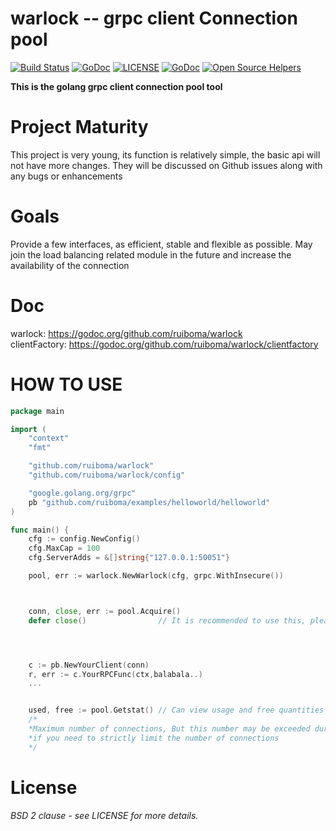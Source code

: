 # warlock -- grpc client Connection pool
[![Build Status](https://travis-ci.com/ruiboma/warlock.svg?branch=master)](https://travis-ci.com/ruiboma/warlock)
[![GoDoc](https://godoc.org/github.com/ruiboma/warlock?status.svg)](https://godoc.org/github.com/ruiboma/warlock)
[![LICENSE](https://img.shields.io/badge/licence-Apache%202.0-brightgreen.svg?style=flat-square)](https://github.com/ruiboma/warlock/blob/master/LICENSE)
[![GoDoc](https://godoc.org/github.com/ruiboma/warlock/clientfactory?status.svg)](https://godoc.org/github.com/ruiboma/warlock/clientfactory)
[![Open Source Helpers](https://www.codetriage.com/ruiboma/warlock/badges/users.svg)](https://www.codetriage.com/ruiboma/warlock)

**This is the golang grpc client connection pool tool**

# Project Maturity
This project is very young, its function is relatively simple, the basic api will not have more changes.
They will be discussed on Github issues along with any bugs or enhancements

# Goals
Provide a few interfaces, as efficient, stable and flexible as possible. May join the load balancing related module in the future and increase the availability of the connection

# Doc
warlock:    https://godoc.org/github.com/ruiboma/warlock \
clientFactory:    https://godoc.org/github.com/ruiboma/warlock/clientfactory

# HOW TO USE
```go
package main

import (
	"context"
	"fmt"

	"github.com/ruiboma/warlock"
	"github.com/ruiboma/warlock/config"

	"google.golang.org/grpc"
	pb "github.com/ruiboma/examples/helloworld/helloworld"
)

func main() {
	cfg := config.NewConfig()
	cfg.MaxCap = 100
	cfg.ServerAdds = &[]string{"127.0.0.1:50051"}

	pool, err := warlock.NewWarlock(cfg, grpc.WithInsecure())



	conn, close, err := pool.Acquire()
	defer close()                // It is recommended to use this, please do not use conn.Close because this will lead to waste




	c := pb.NewYourClient(conn)
	r, err := c.YourRPCFunc(ctx,balabala..)
    ...


    used, free := pool.Getstat() // Can view usage and free quantities
    /*
    *Maximum number of connections, But this number may be exceeded during the run, use configuration(OverflowCap = false) to avoid overflow,
    *if you need to strictly limit the number of connections
    */
```

# License
*BSD 2 clause - see LICENSE for more details.*